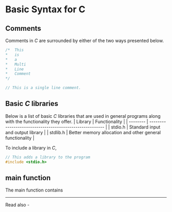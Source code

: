 # Basic Syntax for C

## Comments
Comments in *C* are surrounded by either of the two ways presented below.
```c
/*	This 
*	is
*	a 
*	Multi
*	Line
*	Comment
*/

// This is a single line comment.
```

## Basic *C* libraries

Below is a list of basic *C* libraries that are used in general programs along with the functionality they offer.
| Library  | Functionality                                            |
| -------- | -------------------------------------------------------- |
| stdio.h  | Standard input and output library                        |
| stdlib.h | Better memory allocation and other general functionality | 

To include a library in *C*,
```c
// This adds a library to the program
#include <stdio.h>
```


## main function

The main function contains



---
Read also - 